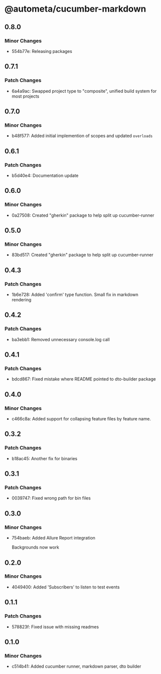 # @autometa/cucumber-markdown

## 0.8.0

### Minor Changes

- 554b77e: Releasing packages

## 0.7.1

### Patch Changes

- 6a4a9ac: Swapped project type to "composite", unified build system for most projects

## 0.7.0

### Minor Changes

- b48f577: Added initial implemention of scopes and updated `overloads`

## 0.6.1

### Patch Changes

- b5d40e4: Documentation update

## 0.6.0

### Minor Changes

- 0a27508: Created "gherkin" package to help split up cucumber-runner

## 0.5.0

### Minor Changes

- 83bd517: Created "gherkin" package to help split up cucumber-runner

## 0.4.3

### Patch Changes

- 1b6e728: Added 'confirm' type function. Small fix in markdown rendering

## 0.4.2

### Patch Changes

- ba3ebb1: Removed unnecessary console.log call

## 0.4.1

### Patch Changes

- bdcd867: Fixed mistake where README pointed to dto-builder package

## 0.4.0

### Minor Changes

- c466c8a: Added support for collapsing feature files by feature name.

## 0.3.2

### Patch Changes

- b18ac45: Another fix for binaries

## 0.3.1

### Patch Changes

- 0039747: Fixed wrong path for bin files

## 0.3.0

### Minor Changes

- 754baeb: Added Allure Report integration

  Backgrounds now work

## 0.2.0

### Minor Changes

- 4049400: Added 'Subscribers' to listen to test events

## 0.1.1

### Patch Changes

- 578823f: Fixed issue with missing readmes

## 0.1.0

### Minor Changes

- c514b41: Added cucumber runner, markdown parser, dto builder
